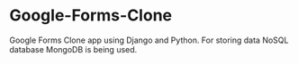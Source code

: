 # Google-Forms-Clone
Google Forms Clone app using Django and Python. For storing data NoSQL database MongoDB is being used.
